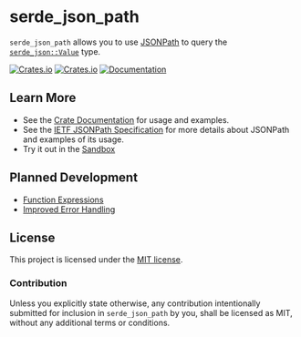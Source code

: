 # serde_json_path

`serde_json_path` allows you to use [JSONPath](jsonpath) to query the [`serde_json::Value`][serde_json_value] type.

[![Crates.io](https://img.shields.io/crates/v/serde_json_path)](https://crates.io/crates/serde_json_path)
[![Crates.io](https://img.shields.io/crates/d/serde_json_path)](https://crates.io/crates/serde_json_path)
[![Documentation](https://docs.rs/serde_json_path/badge.svg)][docs]

## Learn More

* See the [Crate Documentation][docs] for usage and examples.
* See the [IETF JSONPath Specification][jp_spec] for more details about JSONPath and examples of its usage.
* Try it out in the [Sandbox](https://serdejsonpath.live)

## Planned Development

* [Function Expressions][func_ext_issue]
* [Improved Error Handling][error_issue]

## License

This project is licensed under the [MIT license][license].

### Contribution

Unless you explicitly state otherwise, any contribution intentionally submitted
for inclusion in `serde_json_path` by you, shall be licensed as MIT, without any
additional terms or conditions.

[docs]: https://docs.rs/serde_json_path
[jsonpath]: https://datatracker.ietf.org/wg/jsonpath/about/
[serde_json_value]: https://docs.rs/serde_json/latest/serde_json/enum.Value.html
[license]: https://github.com/hiltontj/serde_json_path/blob/main/LICENSE-MIT
[func_ext_issue]: https://github.com/hiltontj/serde_json_path/issues/1
[error_issue]: https://github.com/hiltontj/serde_json_path/issues/4
[jp_spec]: https://www.ietf.org/archive/id/draft-ietf-jsonpath-base-10.html